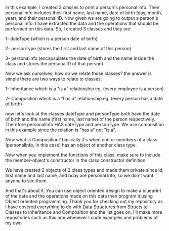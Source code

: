 In this example, I created 3 classes to print a person's personal info. Their personal info includes their first name, last name, date of birth (day, month, year), and their personal ID. Now given we are going to output a person's personal info. I have extracted the data and the operations that should be performed on this data. So, I created 3 classes and they are:

1- dateType (which is a person date of birth) 

2- personType (stores the first and last name of this person)

3- personalInfo (encapsulates the date of birth and the name inside the class and stores the personalID of that person)

Now we ask ourselves, how do we relate those classes? the answer is simple there are two ways to relate to classes:

1- Inheritance which is a "is a" relationship eg. (every employee is a person) 

2- Composition which is a "has a" relationship eg. (every person has a date of birth)

now let's look at the classes dateType and personType both have the date of birth and the name (first name, last name) of the person respectively. Therefore personalInfo HAS dateType and personType. We use composition in this example since the relation is "has a" not "is a".

Now what is Composition? basically it's when one or members of a class (personalInfo, in this case) has an object of another class type.

Now when you implement the functions of this class, make sure to include the member-object's constructor in the class constructor definition.

We have created 2 objects of 2 class types and made them private since id, first name and last name, and bday are personal info, so we don't want anyone to see them.

And that's about it. You can use object oriented design to make a blueprint of the data and the operations made on this data then program it using Object oriented programming. Thank you for checking out my repository as I have covered everything to do with Data Structures from Structs to Classes to Inheritance and Composition and the list goes on. I'll make more repositories such as this one whenever I code examples and problems of my own
